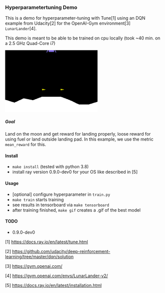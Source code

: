 ### Hyperparametertuning Demo

This is a demo for hyperparameter-tuning with Tune[1] using an DQN example from Udacity[2] for the OpenAI-Gym environment[3] `LunarLander`[4].

This demo is meant to be able to be trained on cpu locally (took ~40 min. on a 2.5 GHz Quad-Core i7)

![best model](assets/best_model.gif)

##### Goal
Land on the moon and get reward for landing properly, loose reward for using fuel or land outside landing pad. In this example, we use the metric `mean_reward` for this.

#### Install
- `make install` (tested with python 3.8)
- install ray version 0.9.0-dev0 for your OS like described in [5]

#### Usage
- [optional] configure hyperparameter in `train.py`
- `make train` starts training
- see results in tensorboard via `make tensorboard`
- after training finished, `make gif` creates a .gif of the best model

#### TODO
- 0.9.0-dev0

[1] https://docs.ray.io/en/latest/tune.html

[2] https://github.com/udacity/deep-reinforcement-learning/tree/master/dqn/solution

[3] https://gym.openai.com/

[4] https://gym.openai.com/envs/LunarLander-v2/

[5] https://docs.ray.io/en/latest/installation.html
